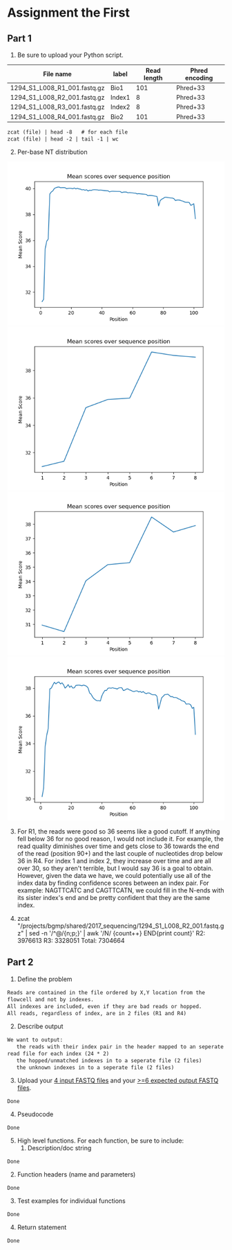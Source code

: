 # Assignment the First

## Part 1
1. Be sure to upload your Python script.

| File name | label | Read length | Phred encoding |
|---|---|---|---|
| 1294_S1_L008_R1_001.fastq.gz | Bio1  | 101 | Phred+33 |
| 1294_S1_L008_R2_001.fastq.gz | Index1 | 8 | Phred+33 |
| 1294_S1_L008_R3_001.fastq.gz | Index2 | 8 | Phred+33 |
| 1294_S1_L008_R4_001.fastq.gz | Bio2 | 101 | Phred+33 |
```
zcat (file) | head -8   # for each file
zcat (file) | head -2 | tail -1 | wc 
```


2. Per-base NT distribution


![R1](plotR1.png)
![R2](plotR2.png)
![R3](plotR3.png)
![R4](plotR4.png)


   3. For R1, the reads were good so 36 seems like a good cutoff. If anything fell below 36 for no good reason, I would not include it. For example, the read quality diminishes over time and gets close to 36 towards the end of the read (position 90+) and the last couple of nucleotides drop below 36 in R4. For index 1 and index 2, they increase over time and are all over 30, so they aren't terrible, but I would say 36 is a goal to obtain. However, given the data we have, we could potentially use all of the index data by finding confidence scores between an index pair. For example: NAGTTCATC and CAGTTCATN, we could fill in the N-ends with its sister index's end and be pretty confident that they are the same index. 
    
   4. zcat "/projects/bgmp/shared/2017_sequencing/1294_S1_L008_R2_001.fastq.gz" | sed -n '/^@/{n;p;}' | awk '/N/ {count++} END{print count}'
R2: 3976613
R3: 3328051
Total: 7304664
    
## Part 2
1. Define the problem
```
Reads are contained in the file ordered by X,Y location from the flowcell and not by indexes.
All indexes are included, even if they are bad reads or hopped.
All reads, regardless of index, are in 2 files (R1 and R4)
```
2. Describe output
```
We want to output:
   the reads with their index pair in the header mapped to an seperate read file for each index (24 * 2)
   the hopped/unmatched indexes in to a seperate file (2 files)
   the unknown indexes in to a seperate file (2 files)
```
3. Upload your [4 input FASTQ files](../TEST-input_FASTQ) and your [>=6 expected output FASTQ files](../TEST-output_FASTQ).
```
Done
```
4. Pseudocode
```
Done
```
5. High level functions. For each function, be sure to include:
    1. Description/doc string
```
Done
```
   2. Function headers (name and parameters)
```
Done
```
   3. Test examples for individual functions
```
Done
```
   4. Return statement
```
Done
```
